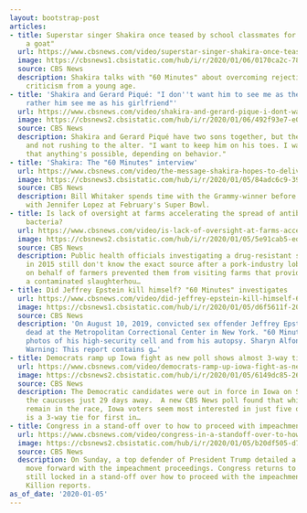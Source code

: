 ```yaml
---
layout: bootstrap-post
articles:
- title: Superstar singer Shakira once teased by school classmates for singing "like
    a goat"
  url: https://www.cbsnews.com/video/superstar-singer-shakira-once-teased-by-school-classmates-for-singing-like-a-goat/
  image: https://cbsnews1.cbsistatic.com/hub/i/r/2020/01/06/0170ca2c-78a6-45d4-9061-e698acd00350/thumbnail/1200x630/5c8e2c93ba1b206165537962cc919c12/ot-shakira-2003138-640x360.jpg
  source: CBS News
  description: Shakira talks with "60 Minutes" about overcoming rejection and battling
    criticism from a young age.
- title: 'Shakira and Gerard Piqué: "I don''t want him to see me as the wife. I''d
    rather him see me as his girlfriend"'
  url: https://www.cbsnews.com/video/shakira-and-gerard-pique-i-dont-want-him-to-see-me-as-the-wife-id-rather-him-see-me-as-his-girlfriend/
  image: https://cbsnews2.cbsistatic.com/hub/i/r/2020/01/06/492f93e7-e0ce-49d1-9e28-c9fc5fa89513/thumbnail/1200x630/a99c99bc72f0435843c2c90617fbeb49/ot-motwshakira-2003146-640x360.jpg
  source: CBS News
  description: Shakira and Gerard Piqué have two sons together, but they're not married
    and not rushing to the alter. "I want to keep him on his toes. I want him to think
    that anything's possible, depending on behavior."
- title: 'Shakira: The "60 Minutes" interview'
  url: https://www.cbsnews.com/video/the-message-shakira-hopes-to-deliver-with-her-super-bowl-performance-60-minutes-2020-01-05/
  image: https://cbsnews3.cbsistatic.com/hub/i/r/2020/01/05/84adc6c9-3903-452d-bded-6cced792637b/thumbnail/1200x630/1dcd4d932cc781327404b8e0310bc8c5/shakiravideo-2003172-640x360.jpg
  source: CBS News
  description: Bill Whitaker spends time with the Grammy-winner before her big show
    with Jennifer Lopez at February's Super Bowl.
- title: Is lack of oversight at farms accelerating the spread of antibiotic-resistant
    bacteria?
  url: https://www.cbsnews.com/video/is-lack-of-oversight-at-farms-accelerating-the-spread-of-antibiotic-resistant-bacteria-60-minutes-2020-01-05/
  image: https://cbsnews2.cbsistatic.com/hub/i/r/2020/01/05/5e91cab5-ed94-4849-ac6a-00d1fc02f357/thumbnail/1200x630/a9585c4904f37cbfdae1a9bc6984d102/taintedmeatvideo-2003163-640x360.jpg
  source: CBS News
  description: Public health officials investigating a drug-resistant salmonella outbreak
    in 2015 still don't know the exact source after a pork-industry lobbying group
    on behalf of farmers prevented them from visiting farms that provided pigs to
    a contaminated slaughterhou…
- title: Did Jeffrey Epstein kill himself? "60 Minutes" investigates
  url: https://www.cbsnews.com/video/did-jeffrey-epstein-kill-himself-60-minutes-investigates-60-minutes-2020-01-05/
  image: https://cbsnews1.cbsistatic.com/hub/i/r/2020/01/05/d6f5611f-204f-407c-9cc6-afd4a0458778/thumbnail/1200x630/a99bbfc9cf57d57b869261dfd7976028/epsteinvideo-2003164-640x360.jpg
  source: CBS News
  description: 'On August 10, 2019, convicted sex offender Jeffrey Epstein was found
    dead at the Metropolitan Correctional Center in New York. "60 Minutes" examines
    photos of his high-security cell and from his autopsy. Sharyn Alfonsi reports.
    Warning: This report contains g…'
- title: Democrats ramp up Iowa fight as new poll shows almost 3-way tie for first
  url: https://www.cbsnews.com/video/democrats-ramp-up-iowa-fight-as-new-poll-shows-almost-3-way-tie-for-first/
  image: https://cbsnews2.cbsistatic.com/hub/i/r/2020/01/05/6149dc85-2628-42aa-83e5-2c5bf814f0b8/thumbnail/1200x630/b19a03e7ddcf91d047c69b14d712f053/0105-en-2020debrief-okeefe-2003239-640x360.jpg
  source: CBS News
  description: The Democratic candidates were out in force in Iowa on Sunday with
    the caucuses just 29 days away.  A new CBS News poll found that while 14 candidates
    remain in the race, Iowa voters seem most interested in just five of them. There
    is a 3-way tie for first in…
- title: Congress in a stand-off over to how to proceed with impeachment trial
  url: https://www.cbsnews.com/video/congress-in-a-standoff-over-to-how-to-proceed-with-impeachment-trial/
  image: https://cbsnews2.cbsistatic.com/hub/i/r/2020/01/05/b20df505-d7ab-41f9-85d2-505fd0f2c143/thumbnail/1200x630/431ae749818e8b1c3839223ef2fcaffa/0105-en-impeachment-killion-2003231-640x360.jpg
  source: CBS News
  description: On Sunday, a top defender of President Trump detailed a new way to
    move forward with the impeachment proceedings. Congress returns to work on Monday
    still locked in a stand-off over how to proceed with the impeachment trial. Nikole
    Killion reports.
as_of_date: '2020-01-05'
---
```


